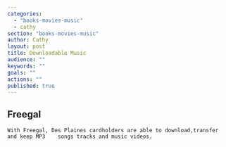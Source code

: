 ```yaml
---
categories: 
  - "books-movies-music"
  - cathy
section: "books-movies-music"
author: Cathy
layout: post
title: Downloadable Music
audience: ""
keywords: ""
goals: ""
actions: ""
published: true
---
```


## Freegal

    With Freegal, Des Plaines cardholders are able to download,transfer and keep MP3	songs tracks and music videos.     
